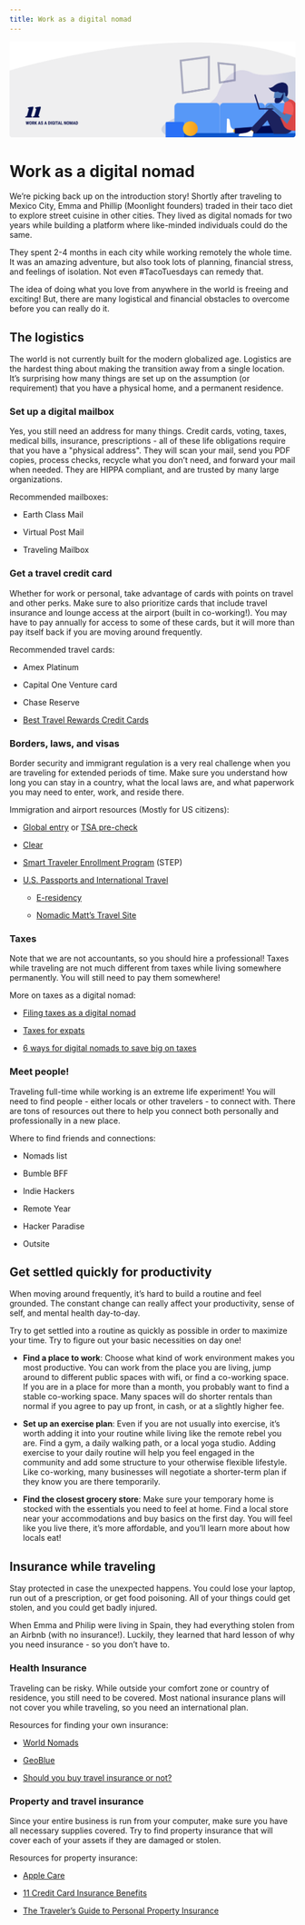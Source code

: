 ```yaml
---
title: Work as a digital nomad
---
```


![Work as a digital nomad](./assets/header-illustrations/11.png)

# Work as a digital nomad

We’re picking back up on the introduction story! Shortly after traveling to Mexico City, Emma and Phillip (Moonlight founders) traded in their taco diet to explore street cuisine in other cities. They lived as digital nomads for two years while building a platform where like-minded individuals could do the same.

They spent 2-4 months in each city while working remotely the whole time. It was an amazing adventure, but also took lots of planning, financial stress, and feelings of isolation. Not even #TacoTuesdays can remedy that.

The idea of doing what you love from anywhere in the world is freeing and exciting! But, there are many logistical and financial obstacles to overcome before you can really do it.

## The logistics

The world is not currently built for the modern globalized age. Logistics are the hardest thing about making the transition away from a single location. It’s surprising how many things are set up on the assumption (or requirement) that you have a physical home, and a permanent residence.

### Set up a digital mailbox

Yes, you still need an address for many things. Credit cards, voting, taxes, medical bills, insurance, prescriptions - all of these life obligations require that you have a "physical address". They will scan your mail, send you PDF copies, process checks, recycle what you don’t need, and forward your mail when needed. They are HIPPA compliant, and are trusted by many large organizations.

Recommended mailboxes:

- Earth Class Mail

- Virtual Post Mail

- Traveling Mailbox

### Get a travel credit card

Whether for work or personal, take advantage of cards with points on travel and other perks. Make sure to also prioritize cards that include travel insurance and lounge access at the airport (built in co-working!). You may have to pay annually for access to some of these cards, but it will more than pay itself back if you are moving around frequently.

Recommended travel cards:

- Amex Platinum

- Capital One Venture card

- Chase Reserve

- [Best Travel Rewards Credit Cards](https://thepointsguy.com/guide/top-travel-rewards-credit-cards-pm/?utm_source=google&utm_medium=cpc&utm_campaign=NBDtraB1-%2Btravel%20%2Bcredit%20%2Bcards-349174787509&utm_term=%2Btravel%20%2Bcredit%20%2Bcards&utm_cmpid=1044434605&utm_adgid=50438684879&utm_tgtid=kwd-326141598924&utm_mt=b&utm_adid=349174787509&utm_dvc=c&utm_ntwk=g&utm_adpos=1t1&utm_plcmnt=&utm_locphysid=9073497&utm_locintid=&utm_feeditemid=&utm_devicemdl=&utm_plcmnttgt=&utm_misc=&gclid=CjwKCAiAwZTuBRAYEiwAcr67OVC56IQQaQ7bM9dvFE_bhdbTtM-qJt3eLbbEMrTYkSRbGXZme5hY1RoCsTgQAvD_BwE)

### Borders, laws, and visas

Border security and immigrant regulation is a very real challenge when you are traveling for extended periods of time. Make sure you understand how long you can stay in a country, what the local laws are, and what paperwork you may need to enter, work, and reside there.

Immigration and airport resources (Mostly for US citizens):

- [Global entry](https://www.cbp.gov/travel/trusted-traveler-programs/global-entry) or [TSA pre-check](https://www.tsa.gov/precheck)

- [Clear](https://www.clearme.com/)

- [Smart Traveler Enrollment Program](https://step.state.gov/) (STEP)

- [U.S. Passports and International Travel](https://travel.state.gov/content/passports/en/country.html)

  - [E-residency](https://e-resident.gov.ee/become-an-e-resident/)

  - [Nomadic Matt’s Travel Site](https://www.nomadicmatt.com/)

### Taxes

Note that we are not accountants, so you should hire a professional! Taxes while traveling are not much different from taxes while living somewhere permanently. You will still need to pay them somewhere!

More on taxes as a digital nomad:

- [Filing taxes as a digital nomad](https://www.theprofessionalhobo.com/filing-taxes-as-a-digital-nomad-everything-you-need-to-know/)

- [Taxes for expats](https://www.taxesforexpats.com/guides/digital-nomad-guide.html)

- [6 ways for digital nomads to save big on taxes](https://www.entrepreneur.com/article/297623)

### Meet people!

Traveling full-time while working is an extreme life experiment! You will need to find people - either locals or other travelers - to connect with. There are tons of resources out there to help you connect both personally and professionally in a new place.

Where to find friends and connections:

- Nomads list

- Bumble BFF

- Indie Hackers

- Remote Year

- Hacker Paradise

- Outsite

## Get settled quickly for productivity

When moving around frequently, it’s hard to build a routine and feel grounded. The constant change can really affect your productivity, sense of self, and mental health day-to-day.

Try to get settled into a routine as quickly as possible in order to maximize your time. Try to figure out your basic necessities on day one!

- **Find a place to work**: Choose what kind of work environment makes you most productive. You can work from the place you are living, jump around to different public spaces with wifi, or find a co-working space. If you are in a place for more than a month, you probably want to find a stable co-working space. Many spaces will do shorter rentals than normal if you agree to pay up front, in cash, or at a slightly higher fee.

- **Set up an exercise plan**: Even if you are not usually into exercise, it’s worth adding it into your routine while living like the remote rebel you are. Find a gym, a daily walking path, or a local yoga studio. Adding exercise to your daily routine will help you feel engaged in the community and add some structure to your otherwise flexible lifestyle. Like co-working, many businesses will negotiate a shorter-term plan if they know you are there temporarily.

- **Find the closest grocery store**: Make sure your temporary home is stocked with the essentials you need to feel at home. Find a local store near your accommodations and buy basics on the first day. You will feel like you live there, it’s more affordable, and you’ll learn more about how locals eat!

## Insurance while traveling

Stay protected in case the unexpected happens. You could lose your laptop, run out of a prescription, or get food poisoning. All of your things could get stolen, and you could get badly injured.

When Emma and Philip were living in Spain, they had everything stolen from an Airbnb (with no insurance!). Luckily, they learned that hard lesson of why you need insurance - so you don’t have to.

### Health Insurance

Traveling can be risky. While outside your comfort zone or country of residence, you still need to be covered. Most national insurance plans will not cover you while traveling, so you need an international plan.

Resources for finding your own insurance:

- [World Nomads](https://www.worldnomads.com/)

- [GeoBlue](https://www.geo-blue.com/)

- [Should you buy travel insurance or not?](https://expertvagabond.com/travel-insurance-tips/)

### Property and travel insurance

Since your entire business is run from your computer, make sure you have all necessary supplies covered. Try to find property insurance that will cover each of your assets if they are damaged or stolen.

Resources for property insurance:

- [Apple Care](https://www.apple.com/support/products/)

- [11 Credit Card Insurance Benefits](https://www.creditcards.com/credit-card-news/card-travel-insurance-benefits-1273.php)

- [The Traveler’s Guide to Personal Property Insurance](https://www.internationalinsurance.com/news/personal-property.php)
